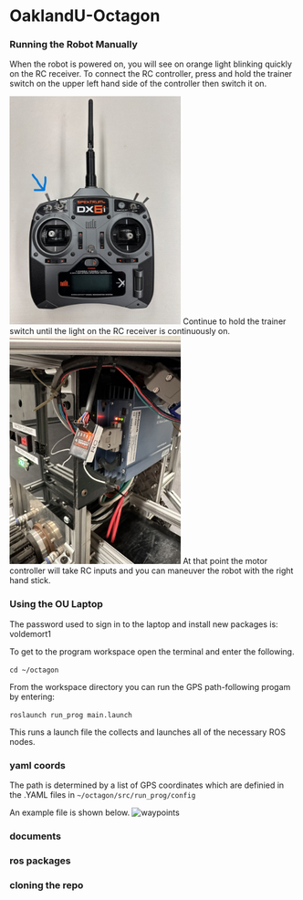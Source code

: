 # OaklandU-Octagon

### Running the Robot Manually

When the robot is powered on, you will see on orange light blinking quickly on the RC receiver. 
To connect the RC controller, press and hold the trainer switch on the upper left hand side of the controller then switch it on.

<img src="https://github.com/racingrayson/OaklandU-Octagon/raw/main/docs/pictures/IMG_2296.jpeg" alt="IMG_2296" width="300"/>
Continue to hold the trainer switch until the light on the RC receiver is continuously on.

<img src="https://github.com/racingrayson/OaklandU-Octagon/raw/main/docs/pictures/IMG_2297.jpeg" alt="IMG_2297" width="300"/>
At that point the motor controller will take RC inputs and you can maneuver the robot with the right hand stick.

### Using the OU Laptop

The password used to sign in to the laptop and install new packages is: voldemort1

To get to the program workspace open the terminal and enter the following.

```cd ~/octagon```

From the workspace directory you can run the GPS path-following progam by entering:

```roslaunch run_prog main.launch```

This runs a launch file the collects and launches all of the necessary ROS nodes.

### yaml coords
The path is determined by a list of GPS coordinates which are definied in the .YAML files in `~/octagon/src/run_prog/config`

An example file is shown below.
<img src="https://github.com/racingrayson/OaklandU-Octagon/raw/main/docs/pictures/waypoints.png" alt="waypoints" width="300"/>

### documents
### ros packages
### cloning the repo